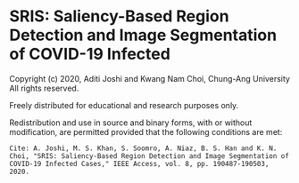 # SRIS: Saliency-Based Region Detection and Image Segmentation of COVID-19 Infected

Copyright (c) 2020, Aditi Joshi and Kwang Nam Choi, Chung-Ang University
All rights reserved.

Freely distributed for educational and research purposes only.

Redistribution and use in source and binary forms, with or without
modification, are permitted provided that the following conditions are met:

```
Cite: A. Joshi, M. S. Khan, S. Soomro, A. Niaz, B. S. Han and K. N. Choi, "SRIS: Saliency-Based Region Detection and Image Segmentation of COVID-19 Infected Cases," IEEE Access, vol. 8, pp. 190487-190503, 2020.
```
